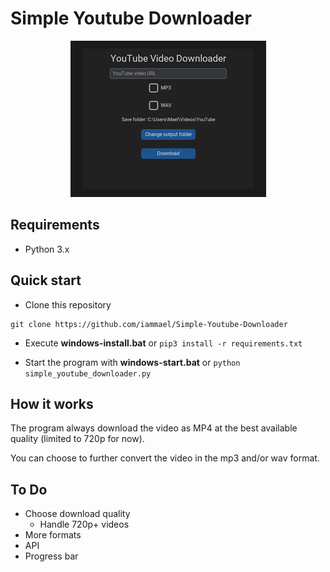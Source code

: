 # Simple Youtube Downloader

<p align="center">
<img src="screenshot.png" alt="screenshot">
</p>

## Requirements
- Python 3.x

## Quick start

- Clone this repository
```
git clone https://github.com/iammael/Simple-Youtube-Downloader
```
- Execute **windows-install.bat** or `pip3 install -r requirements.txt`

- Start the program with **windows-start.bat** or `python simple_youtube_downloader.py`

## How it works

The program always download the video as MP4 at the best available quality (limited to 720p for now).

You can choose to further convert the video in the mp3 and/or wav format.

## To Do
- Choose download quality
	- Handle 720p+ videos
- More formats
- API
- Progress bar
